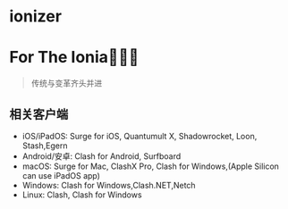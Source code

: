 # ionizer
# For The Ionia😶‍🌫️👊

>传统与变革齐头并进

## 相关客户端


 - iOS/iPadOS: Surge for iOS, Quantumult X, Shadowrocket, Loon, Stash,Egern
 - Android/安卓: Clash for Android, Surfboard
 - macOS: Surge for Mac, ClashX Pro, Clash for Windows,(Apple Silicon can use iPadOS app)
 - Windows: Clash for Windows,Clash.NET,Netch
 - Linux: Clash, Clash for Windows
